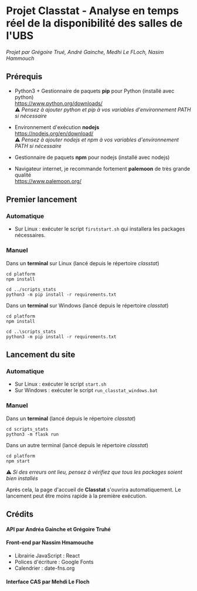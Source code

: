 # Projet Classtat - Analyse en temps réel de la disponibilité des salles de l'UBS
*Projet par Grégoire Trué, André Gainche, Medhi Le FLoch, Nasim Hammouch*

## Prérequis

- Python3 + Gestionnaire de paquets **pip** pour Python (installé avec python)  
  https://www.python.org/downloads/  
  :warning: *Pensez à ajouter python et pip à vos variables d'environnement PATH si nécessaire*

- Environnement d'exécution **nodejs**  
  https://nodejs.org/en/download/  
  :warning: *Pensez à ajouter nodejs et npm à vos variables d'environnement PATH si nécessaire*

- Gestionnaire de paquets **npm** pour nodejs (installé avec nodejs)

- Navigateur internet, je recommande fortement **palemoon** de très grande qualité  
  https://www.palemoon.org/

## Premier lancement

### Automatique
- Sur Linux : exécuter le script `firststart.sh` qui installera les packages nécessaires.

### Manuel
Dans un **terminal** sur Linux (lancé depuis le répertoire *classtat*)
```
cd platform
npm install

cd ../scripts_stats
python3 -m pip install -r requirements.txt
```

Dans un **terminal** sur Windows (lancé depuis le répertoire *classtat*)
```
cd platform
npm install

cd ..\scripts_stats
python3 -m pip install -r requirements.txt
```

## Lancement du site

### Automatique
- Sur Linux : exécuter le script `start.sh`
- Sur Windows : exécuter le script `run_classtat_windows.bat`

### Manuel
Dans un **terminal** (lancé depuis le répertoire *classtat*)
```
cd scripts_stats
python3 -m flask run
```

Dans un autre terminal (lancé depuis le répertoire *classtat*)
```
cd platform
npm start
```
:warning: *Si des erreurs ont lieu, pensez à vérifiez que tous les packages soient bien installés*

Après cela, la page d'accueil de **Classtat** s'ouvrira automatiquement. Le lancement peut être moins rapide à la première exécution.


## Crédits

#### API par Andréa Gainche et Grégoire Truhé


#### Front-end par Nassim Hmamouche
- Librairie JavaScript : React
- Polices d'écriture : Google Fonts
- Calendrier : date-fns.org

#### Interface CAS par Mehdi Le Floch